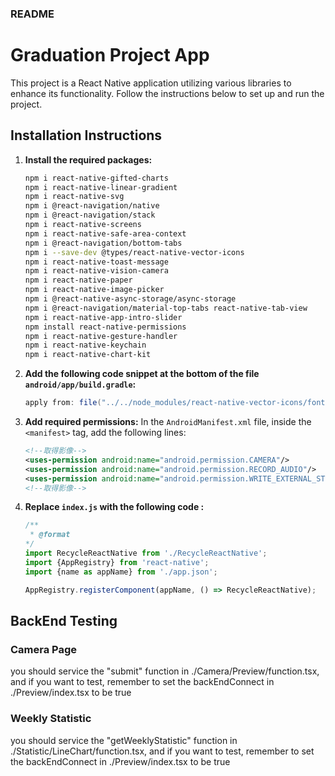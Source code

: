### README

# Graduation Project App

This project is a React Native application utilizing various libraries to enhance its functionality. Follow the instructions below to set up and run the project.

## Installation Instructions

1. **Install the required packages:**
   ```sh
   npm i react-native-gifted-charts
   npm i react-native-linear-gradient
   npm i react-native-svg
   npm i @react-navigation/native
   npm i @react-navigation/stack
   npm i react-native-screens
   npm i react-native-safe-area-context
   npm i @react-navigation/bottom-tabs
   npm i --save-dev @types/react-native-vector-icons
   npm i react-native-toast-message
   npm i react-native-vision-camera
   npm i react-native-paper
   npm i react-native-image-picker
   npm i @react-native-async-storage/async-storage
   npm i @react-navigation/material-top-tabs react-native-tab-view
   npm i react-native-app-intro-slider
   npm install react-native-permissions
   npm i react-native-gesture-handler
   npm i react-native-keychain
   npm i react-native-chart-kit
   ```

2. **Add the following code snippet at the bottom of the file `android/app/build.gradle`:**
   ```gradle
   apply from: file("../../node_modules/react-native-vector-icons/fonts.gradle")
   ```

3. **Add required permissions:**
   In the `AndroidManifest.xml` file, inside the `<manifest>` tag, add the following lines:
   ```xml
   <!--取得影像-->
   <uses-permission android:name="android.permission.CAMERA"/>
   <uses-permission android:name="android.permission.RECORD_AUDIO"/>
   <uses-permission android:name="android.permission.WRITE_EXTERNAL_STORAGE"/>
   <!--取得影像-->
   ```
4. **Replace `index.js` with the following code :**
   ```javascript
   /**
    * @format
   */
   import RecycleReactNative from './RecycleReactNative';
   import {AppRegistry} from 'react-native';
   import {name as appName} from './app.json';

   AppRegistry.registerComponent(appName, () => RecycleReactNative);
   ```

## BackEnd Testing

### Camera Page
you should service the "submit" function in ./Camera/Preview/function.tsx, and if you want to test, remember to set the backEndConnect in ./Preview/index.tsx  to be true

### Weekly Statistic 
you should service the "getWeeklyStatistic" function in ./Statistic/LineChart/function.tsx, and if you want to test, remember to set the backEndConnect in ./Preview/index.tsx  to be true

